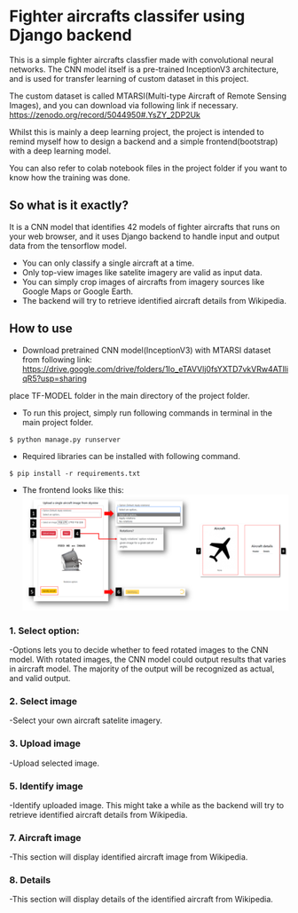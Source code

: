# Fighter aircrafts classifer using Django backend
This is a simple fighter aircrafts classfier made with convolutional neural networks. 
The CNN model itself is a pre-trained InceptionV3 architecture, 
and is used for transfer learning of custom dataset in this project.

The custom dataset is called MTARSI(Multi-type Aircraft of Remote Sensing Images),
and you can download via following link if necessary.
https://zenodo.org/record/5044950#.YsZY_2DP2Uk

Whilst this is mainly a deep learning project,
the project is intended to remind myself how to design a backend and a simple frontend(bootstrap) with a deep learning model. 

You can also refer to colab notebook files in the project folder if you want to know how the training was done.

## So what is it exactly?
It is a CNN model that identifies 42 models of fighter aircrafts that runs on your web browser, 
and it uses Django backend to handle input and output data from the tensorflow model. 

* You can only classify a single aircraft at a time.
* Only top-view images like satelite imagery are valid as input data.
* You can simply crop images of aircrafts from imagery sources like Google Maps or Google Earth.
* The backend will try to retrieve identified aircraft details from Wikipedia.

## How to use

* Download pretrained CNN model(InceptionV3) with MTARSI dataset from following link:
https://drive.google.com/drive/folders/1Io_eTAVVlj0fsYXTD7vkVRw4ATlliqR5?usp=sharing

place TF-MODEL folder in the main directory of the project folder.

* To run this project, simply run following commands in terminal in the main project folder.
```
$ python manage.py runserver
```

* Required libraries can be installed with following command.
```
$ pip install -r requirements.txt
```

* The frontend looks like this:
![howtouse](./readme_images/howtouse.png)

### 1. Select option: 
-Options lets you to decide whether to feed rotated images to
the CNN model. With rotated images, the CNN model could
output results that varies in aircraft model. The majority of the output
will be recognized as actual, and valid output.

### 2. Select image
-Select your own aircraft satelite imagery.

### 3. Upload image
-Upload selected image.

### 5. Identify image
-Identify uploaded image. This might take a while
as the backend will try to retrieve identified aircraft details
from Wikipedia. 

### 7. Aircraft image
-This section will display identified aircraft image
from Wikipedia.

### 8. Details
-This section will display details of the 
identified aircraft from Wikipedia.


